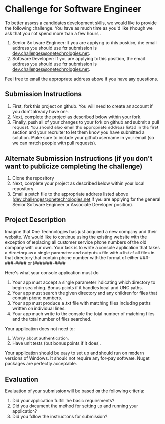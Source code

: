 # Challenge for Software Engineer 
To better assess a candidates development skills, we would like to provide the following challenge.  You have as much time as you'd like (though we ask that you not spend more than a few hours).    

1. Senior Software Engineer: If you are applying to this position, the email address you should use for submission is [dev.challenges@onetechnologies.net](dev.challenges@onetechnologies.net).
1. Software Developer: If you are applying to this position, the email address you should use for submission is [dev.challenges@onetechnologies.net](dev.challenges@onetechnologies.net).

Feel free to email the appropriate address above if you have any questions.

## Submission Instructions
1. First, fork this project on github.  You will need to create an account if you don't already have one.
1. Next, complete the project as described below within your fork.
1. Finally, push all of your changes to your fork on github and submit a pull request.  You should also email the appropriate address listed in the first section and your recruiter to let them know you have submitted a solution.  Make sure to include your github username in your email (so we can match people with pull requests).

## Alternate Submission Instructions (if you don't want to publicize completing the challenge)
1. Clone the repository
1. Next, complete your project as described below within your local repository
1. Email a patch file to the appropriate address listed above ([dev.challenges@onetechnologies.net](dev.challenges@onetechnologies.net) if you are applying for the general Senior Software Engineer or Associate Developer position).

## Project Description
Imagine that One Technologies has just acquired a new company and their website.  We would like to continue using the existing website with the exception of replacing all customer service phone numbers of the old company with our own.  Your task is to write a console application that takes a directory as a single parameter and outputs a file with a list of all files in that directory that contain phone number with the format of either ###-###-#### or (###)###-####.  

Here's what your console application must do:

1. Your app must accept a single parameter indicating which directory to begin searching.  Bonus points if it handles local and UNC paths. 
1. Your app must search the given directory and any children for files that contain phone numbers.  
1. Your app must produce a .txt file with matching files including paths written on individual lines.
1. Your app much write to the console the total number of matching files and the total number of files searched.

Your application does not need to:

1. Worry about authentication.  
1. Have unit tests (but bonus points if it does).

Your application should be easy to set up and should run on modern versions of Windows.  It should not require any for-pay software.  Nuget packages are perfectly acceptable.

## Evaluation
Evaluation of your submission will be based on the following criteria:

1. Did your application fulfill the basic requirements?
1. Did you document the method for setting up and running your application?
1. Did you follow the instructions for submission?


